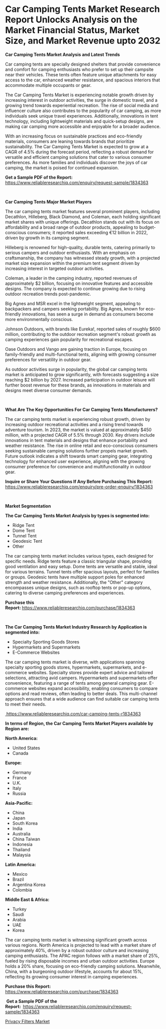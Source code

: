 <p><h1>Car Camping Tents Market Research Report Unlocks Analysis on the Market Financial Status, Market Size, and Market Revenue upto 2032</h1></p><p><strong>Car Camping Tents Market Analysis and Latest Trends</strong></p>
<p><p>Car camping tents are specially designed shelters that provide convenience and comfort for camping enthusiasts who prefer to set up their campsite near their vehicles. These tents often feature unique attachments for easy access to the car, enhanced weather resistance, and spacious interiors that accommodate multiple occupants or gear. </p><p>The Car Camping Tents Market is experiencing notable growth driven by increasing interest in outdoor activities, the surge in domestic travel, and a growing trend towards experiential recreation. The rise of social media and influencer culture also contributes to the popularity of car camping, as more individuals seek unique travel experiences. Additionally, innovations in tent technology, including lightweight materials and quick-setup designs, are making car camping more accessible and enjoyable for a broader audience.</p><p>With an increasing focus on sustainable practices and eco-friendly materials, consumers are leaning towards brands that prioritize sustainability. The Car Camping Tents Market is expected to grow at a CAGR of 4.5% during the forecast period, reflecting a robust demand for versatile and efficient camping solutions that cater to various consumer preferences. As more families and individuals discover the joys of car camping, the market is poised for continued expansion.</p></p>
<p><strong>Get a Sample PDF of the Report:&nbsp;</strong> <a href="https://www.reliableresearchiq.com/enquiry/request-sample/1834363?utm_campaign=2346&utm_medium=2&utm_source=Github&utm_content=ia&utm_term=09022025&utm_id=car-camping-tents">https://www.reliableresearchiq.com/enquiry/request-sample/1834363</a></p>
<p>&nbsp;</p>
<p><strong>Car Camping Tents Major Market Players</strong></p>
<p><p>The car camping tents market features several prominent players, including Decathlon, Hilleberg, Black Diamond, and Coleman, each holding significant market shares with unique offerings. Decathlon stands out with its focus on affordability and a broad range of outdoor products, appealing to budget-conscious consumers; it reported sales exceeding €12 billion in 2022, driven by growth in its camping segment.</p><p>Hilleberg is renowned for high-quality, durable tents, catering primarily to serious campers and outdoor enthusiasts. With an emphasis on craftsmanship, the company has witnessed steady growth, with a projected market size expansion within the premium tent segment driven by increasing interest in targeted outdoor activities.</p><p>Coleman, a leader in the camping industry, reported revenues of approximately $2 billion, focusing on innovative features and accessible designs. The company is expected to continue growing due to rising outdoor recreation trends post-pandemic.</p><p>Big Agnes and MSR excel in the lightweight segment, appealing to backpackers and campers seeking portability. Big Agnes, known for eco-friendly innovations, has seen a surge in demand as consumers become more environmentally conscious.</p><p>Johnson Outdoors, with brands like Eureka!, reported sales of roughly $600 million, contributing to the outdoor recreation segment's robust growth as camping experiences gain popularity for recreational escapes.</p><p>Oase Outdoors and Vango are gaining traction in Europe, focusing on family-friendly and multi-functional tents, aligning with growing consumer preferences for versatility in outdoor gear.</p><p>As outdoor activities surge in popularity, the global car camping tents market is anticipated to grow significantly, with forecasts suggesting a size reaching $2 billion by 2027. Increased participation in outdoor leisure will further boost revenue for these brands, as innovations in materials and designs meet diverse consumer demands.</p></p>
<p>&nbsp;</p>
<p><strong>What Are The Key Opportunities For Car Camping Tents Manufacturers?</strong></p>
<p><p>The car camping tents market is experiencing robust growth, driven by increasing outdoor recreational activities and a rising trend towards adventure tourism. In 2023, the market is valued at approximately $450 million, with a projected CAGR of 5.5% through 2030. Key drivers include innovations in tent materials and designs that enhance portability and weather resistance. The rise in online retail and eco-conscious consumers seeking sustainable camping solutions further propels market growth. Future outlook indicates a shift towards smart camping gear, integrating technology for enhanced user experience, aligning with the growing consumer preference for convenience and multifunctionality in outdoor gear.</p></p>
<p><strong>Inquire or Share Your Questions If Any Before Purchasing This Report:</strong> <a href="https://www.reliableresearchiq.com/enquiry/pre-order-enquiry/1834363?utm_campaign=2346&utm_medium=2&utm_source=Github&utm_content=ia&utm_term=09022025&utm_id=car-camping-tents">https://www.reliableresearchiq.com/enquiry/pre-order-enquiry/1834363</a></p>
<p>&nbsp;</p>
<p><strong>Market Segmentation</strong></p>
<p><strong>The Car Camping Tents Market Analysis by types is segmented into:</strong></p>
<p><ul><li>Ridge Tent</li><li>Dome Tent</li><li>Tunnel Tent</li><li>Geodesic Tent</li><li>Other</li></ul></p>
<p><p>The car camping tents market includes various types, each designed for specific needs. Ridge tents feature a classic triangular shape, providing good ventilation and easy setup. Dome tents are versatile and stable, ideal for various terrains. Tunnel tents offer spacious layouts, perfect for families or groups. Geodesic tents have multiple support poles for enhanced strength and weather resistance. Additionally, the "Other" category encompasses unique designs, such as rooftop tents or pop-up options, catering to diverse camping preferences and experiences.</p></p>
<p><strong>Purchase this Report:&nbsp;</strong><a href="https://www.reliableresearchiq.com/purchase/1834363?utm_campaign=2346&utm_medium=2&utm_source=Github&utm_content=ia&utm_term=09022025&utm_id=car-camping-tents">https://www.reliableresearchiq.com/purchase/1834363</a></p>
<p>&nbsp;</p>
<p><strong>The Car Camping Tents Market Industry Research by Application is segmented into:</strong></p>
<p><ul><li>Specialty Sporting Goods Stores</li><li>Hypermarkets and Supermarkets</li><li>E-Commerce Websites</li></ul></p>
<p><p>The car camping tents market is diverse, with applications spanning specialty sporting goods stores, hypermarkets, supermarkets, and e-commerce websites. Specialty stores provide expert advice and tailored selections, attracting avid campers. Hypermarkets and supermarkets offer convenience, featuring a range of tents among general camping gear. E-commerce websites expand accessibility, enabling consumers to compare options and read reviews, often leading to better deals. This multi-channel approach ensures that a wide audience can find suitable car camping tents to meet their needs.</p></p>
<p><a href="https://www.reliableresearchiq.com/car-camping-tents-r1834363?utm_campaign=2346&utm_medium=2&utm_source=Github&utm_content=ia&utm_term=09022025&utm_id=car-camping-tents">&nbsp;https://www.reliableresearchiq.com/car-camping-tents-r1834363</a></p>
<p><strong>In terms of Region, the Car Camping Tents Market Players available by Region are:</strong></p>
<p>
    <p> <strong> North America: </strong>
        <ul>
            <li>United States</li>
            <li>Canada</li>
        </ul>
        </p> 
    <p> <strong> Europe: </strong>
        <ul>
            <li>Germany</li>
            <li>France</li>
            <li>U.K.</li>
            <li>Italy</li>
            <li>Russia</li>
        </ul>
        </p> 
    <p> <strong> Asia-Pacific: </strong>
        <ul>
            <li>China</li>
            <li>Japan</li>
            <li>South Korea</li>
            <li>India</li>
            <li>Australia</li>
            <li>China Taiwan</li>
            <li>Indonesia</li>
            <li>Thailand</li>
            <li>Malaysia</li>
        </ul>
        </p> 
    <p> <strong> Latin America: </strong>
        <ul>
            <li>Mexico</li>
            <li>Brazil</li>
            <li>Argentina Korea</li>
            <li>Colombia</li>
        </ul>
        </p> 
    <p> <strong> Middle East & Africa: </strong>
        <ul>
            <li>Turkey</li>
            <li>Saudi</li>
            <li>Arabia</li>
            <li>UAE</li>
            <li>Korea</li>
        </ul>
    </p>
    </p>
<p><p>The car camping tents market is witnessing significant growth across various regions. North America is projected to lead with a market share of approximately 40%, driven by a robust outdoor culture and increasing camping enthusiasts. The APAC region follows with a market share of 25%, fueled by rising disposable incomes and urban outdoor activities. Europe holds a 20% share, focusing on eco-friendly camping solutions. Meanwhile, China, with a burgeoning outdoor lifestyle, accounts for about 15%, reflecting its growing consumer interest in camping experiences.</p></p>
<p><strong>Purchase this Report: </strong><a href="https://www.reliableresearchiq.com/purchase/1834363?utm_campaign=2346&utm_medium=2&utm_source=Github&utm_content=ia&utm_term=09022025&utm_id=car-camping-tents">https://www.reliableresearchiq.com/purchase/1834363</a></p>
<p>&nbsp;<strong>Get a Sample PDF of the Report:&nbsp;&nbsp;</strong><a href="https://www.reliableresearchiq.com/enquiry/request-sample/1834363?utm_campaign=2346&utm_medium=2&utm_source=Github&utm_content=ia&utm_term=09022025&utm_id=car-camping-tents">https://www.reliableresearchiq.com/enquiry/request-sample/1834363</a></p>
<p><strong></strong></p>
<p><p><a href="https://github.com/tanekacalderon743/Market-Research-Report-List-1/blob/main/privacy-filters-market.md?utm_campaign=2346&utm_medium=2&utm_source=Github&utm_content=ia&utm_term=09022025&utm_id=car-camping-tents">Privacy Filters Market</a></p></p>